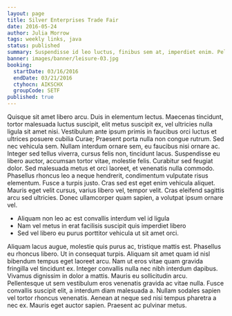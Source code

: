 ```yaml
---
layout: page
title: Silver Enterprises Trade Fair
date: 2016-05-24
author: Julia Morrow
tags: weekly links, java
status: published
summary: Suspendisse id leo luctus, finibus sem at, imperdiet enim. Pellentesque.
banner: images/banner/leisure-03.jpg
booking:
  startDate: 03/16/2016
  endDate: 03/21/2016
  ctyhocn: AIKSCHX
  groupCode: SETF
published: true
---
```

Quisque sit amet libero arcu. Duis in elementum lectus. Maecenas tincidunt, tortor malesuada luctus suscipit, elit metus suscipit ex, vel ultricies nulla ligula sit amet nisi. Vestibulum ante ipsum primis in faucibus orci luctus et ultrices posuere cubilia Curae; Praesent porta nulla non congue rutrum. Sed nec vehicula sem. Nullam interdum ornare sem, eu faucibus nisi ornare ac. Integer sed tellus viverra, cursus felis non, tincidunt lacus.
Suspendisse eu libero auctor, accumsan tortor vitae, molestie felis. Curabitur sed feugiat dolor. Sed malesuada metus et orci laoreet, et venenatis nulla commodo. Phasellus rhoncus leo a neque hendrerit, condimentum vulputate risus elementum. Fusce a turpis justo. Cras sed est eget enim vehicula aliquet. Mauris eget velit cursus, varius libero vel, tempor velit. Cras eleifend sagittis arcu sed ultricies. Donec ullamcorper quam sapien, a volutpat ipsum ornare vel.

* Aliquam non leo ac est convallis interdum vel id ligula
* Nam vel metus in erat facilisis suscipit quis imperdiet libero
* Sed vel libero eu purus porttitor vehicula ut sit amet orci.

Aliquam lacus augue, molestie quis purus ac, tristique mattis est. Phasellus eu rhoncus libero. Ut in consequat turpis. Aliquam sit amet quam id nisl bibendum tempus eget laoreet arcu. Nam ut eros vitae quam gravida fringilla vel tincidunt ex. Integer convallis nulla nec nibh interdum dapibus. Vivamus dignissim in dolor a mattis. Mauris eu sollicitudin arcu. Pellentesque ut sem vestibulum eros venenatis gravida ac vitae nulla. Fusce convallis suscipit elit, a interdum diam malesuada a. Nullam sodales sapien vel tortor rhoncus venenatis. Aenean at neque sed nisi tempus pharetra a nec ex. Mauris eget auctor sapien. Praesent ac pulvinar metus.
